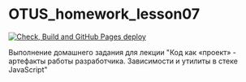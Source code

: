 # OTUS_homework_lesson07

[![Check, Build and GitHub Pages deploy](https://github.com/SergeyAkkuratov/OTUS_homework_lesson07/actions/workflows/pull_request_check.yml/badge.svg?branch=sakkuratov)](https://github.com/SergeyAkkuratov/OTUS_homework_lesson07/actions/workflows/pull_request_check.yml)

Выполнение домашнего задания для лекции "Код как «проект» - артефакты работы разработчика. Зависимости и утилиты в стеке JavaScript"
